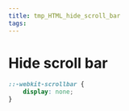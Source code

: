 ```yaml
---
title: tmp_HTML_hide_scroll_bar
tags:
---
```

Hide scroll bar
===
```css
::-webkit-scrollbar { 
    display: none; 
}
```